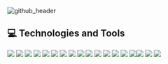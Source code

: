 ![github_header](https://user-images.githubusercontent.com/37030292/111891357-38db5300-89d1-11eb-9422-f5652a3c76b9.png)

## 💻 Technologies and Tools
![](https://img.shields.io/badge/Code-Python-blueviolet?logo=python&logoColor=white) ![](https://img.shields.io/badge/Framework-Django-blueviolet?logo=django&logoColor=white) ![](https://img.shields.io/badge/Code-C-blueviolet?logo=c&logoColor=white) ![](https://img.shields.io/badge/Code-Javascript-blueviolet?logo=javascript&logoColor=white) ![](https://img.shields.io/badge/Code-Java-blueviolet?logo=java&logoColor=white) ![](https://img.shields.io/badge/Code-Go_Lang-blueviolet?logo=go&logoColor=white) ![](https://img.shields.io/badge/OS-Windows-blueviolet?logo=windows&logoColor=white) ![](https://img.shields.io/badge/OS-Linux-blueviolet?logo=linux&logoColor=white) ![](https://img.shields.io/badge/Tools-Docker-blueviolet?logo=docker&logoColor=white) ![](https://img.shields.io/badge/Tools-MySQL-blueviolet?logo=mysql&logoColor=white) ![](https://img.shields.io/badge/Tools-PL/SQL_Developer-blueviolet?logo=oracle&logoColor=white) ![](https://img.shields.io/badge/Editor-Visual_Studio_Code-blueviolet?logo=visualstudiocode&logoColor=white) ![](https://img.shields.io/badge/Editor-Atom-blueviolet?logo=atom&logoColor=white) ![](https://img.shields.io/badge/Tool-Jupyter_Notebook-blueviolet?logo=anaconda&logoColor=white) ![](https://img.shields.io/badge/IDE-Net_Beans-blueviolet?logo=apache&logoColor=white)![](https://img.shields.io/badge/IDE-Eclipse-blueviolet?logo=eclipse&logoColor=white) ![](https://img.shields.io/badge/Hardware-Arduino-blueviolet?logo=arduino&logoColor=white) ![](https://img.shields.io/badge/Tools-SQLite-blueviolet?logo=sqlite&logoColor=white)

<!--![GitHub stats](https://github-readme-stats.vercel.app/api?username=patriciatozi&count_private=true&theme=radical)
**patriciatozi/patriciatozi** is a ✨ _special_ ✨ repository because its `README.md` (this file) appears on your GitHub profile.

Here are some ideas to get you started:

- 🔭 I’m currently working on ...
- 🌱 I’m currently learning ...
- 👯 I’m looking to collaborate on ...
- 🤔 I’m looking for help with ...
- 💬 Ask me about ...
- 📫 How to reach me: ...
- 😄 Pronouns: ...
- ⚡ Fun fact: ...
-->
